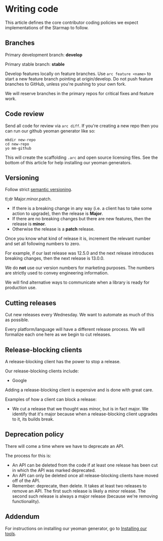 # Writing code

This article defines the core contributor coding policies we expect implementations of the Starmap to follow.

## Branches

Primary development branch: **develop**

Primary stable branch: **stable**

Develop features locally on feature branches. Use `arc feature <name>` to start a new feature branch pointing at origin/develop. Do not push feature branches to GitHub, unless you're pushing to your own fork.

We will reserve branches in the primary repos for critical fixes and feature work.

## Code review

Send all code for review via `arc diff`. If you're creating a new repo then you can run our github yeoman generator like so:

    mkdir new-repo
    cd new-repo
    yo mm-github

This will create the scaffolding `.arc` and open source licensing files. See the bottom of this article for help installing our yeoman generators.

## Versioning

Follow strict [semantic versioning](http://semver.org/).

tl;dr Major.minor.patch.

- If there is a breaking change in any way (i.e. a client has to take some action to upgrade), then the release is **Major**.
- If there are no breaking changes but there are new features, then the release is **minor**.
- Otherwise the release is a **patch** release.

Once you know what kind of release it is, increment the relevant number and set all following numbers to zero.

For example, if our last release was 12.5.0 and the next release introduces breaking changes, then the next release is 13.0.0.

We do **not** use our version numbers for marketing purposes. The numbers are strictly used to convey engineering information.

We will find alternative ways to communicate when a library is ready for production use.

## Cutting releases

Cut new releases every Wednesday. We want to automate as much of this as possible.

Every platform/language will have a different release process. We will formalize each one here as we begin to cut releases.

## Release-blocking clients

A release-blocking client has the power to stop a release.

Our release-blocking clients include:

- Google

Adding a release-blocking client is expensive and is done with great care.

Examples of how a client can block a release:

- We cut a release that we thought was minor, but is in fact major. We identify that it's major because when a release-blocking client upgrades to it, its builds break.

## Deprecation policy

There will come a time where we have to deprecate an API.

The process for this is:

- An API can be deleted from the code if at least one release has been cut in which the API was marked deprecated.
- An API can only be deleted once all release-blocking clients have moved off of the API.
- Remember: deprecate, then delete. It takes at least two releases to remove an API. The first such release is likely a minor release. The second such release is always a major release (because we're removing functionality).

## Addendum

For instructions on installing our yeoman generator, go to [Installing our tools](./essentials.md#installing-our-tools).
